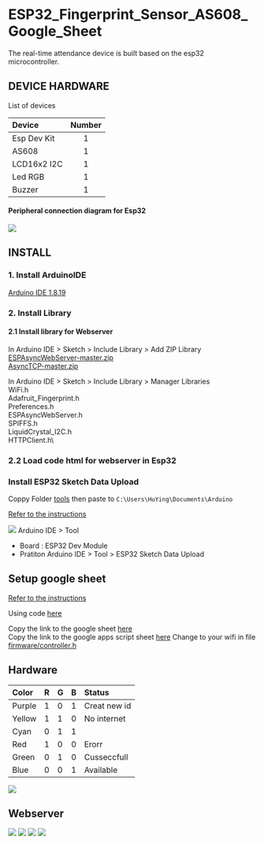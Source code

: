 # ESP32_Fingerprint_Sensor_AS608_Google_Sheet
The real-time attendance device is built based on the esp32 microcontroller.

## DEVICE HARDWARE
List of devices

|Device|Number|
|:---------------|:-------:|
|Esp Dev Kit|1|
|AS608|1|
|LCD16x2 I2C|1|
|Led RGB|1|
|Buzzer|1|


#### Peripheral connection diagram for Esp32

![](image/image.png)

## INSTALL
### 1. Install ArduinoIDE
[Arduino IDE 1.8.19](lib/arduino-1.8.19-windows.exe)

### 2. Install Library
#### 2.1 Install library for Webserver

In Arduino IDE > Sketch > Include Library > Add ZIP Library\
[ESPAsyncWebServer-master.zip](lib/ESPAsyncWebServer-master.zip)\
[AsyncTCP-master.zip](lib/AsyncTCP-master.zip)

In Arduino IDE > Sketch > Include Library > Manager Libraries\
WiFi.h\
Adafruit_Fingerprint.h\
Preferences.h\
ESPAsyncWebServer.h\
SPIFFS.h\
LiquidCrystal_I2C.h\
HTTPClient.h\

### 2.2 Load code html for webserver in Esp32
### Install ESP32 Sketch Data Upload

Coppy Folder [tools](lib/tools) then paste to `C:\Users\HuYing\Documents\Arduino`

[Refer to the instructions](https://randomnerdtutorials.com/install-esp32-filesystem-uploader-arduino-ide/)

![](image/image1.png)
Arduino IDE > Tool
- Board : ESP32 Dev Module
- Pratiton
Arduino IDE > Tool > ESP32 Sketch Data Upload

## Setup google sheet
[Refer to the instructions](https://iotdesignpro.com/articles/esp32-data-logging-to-google-sheets-with-google-scripts)

Using code [here](sheet_scrip.js)

Copy the link to the google sheet [here](firmware/controller.h#L16)\
Copy the link to the google apps script sheet [here](firmware/controller.h#L17)
Change to your wifi in file [firmware/controller.h](firmware/controller.h#L14-15)

## Hardware
|Color|R|G|B|Status
|:-----|:--|:--|:--|:------------|
|Purple|1|0|1|Creat new id|
|Yellow|1|1|0|No internet|
|Cyan|0|1|1||
|Red|1|0|0|Erorr|
|Green|0|1|0|Cusseccfull|
|Blue|0|0|1|Available|

![](image/image2.png)

## Webserver
![](image/image_login.png)
![](image/image_home.png)
![](image/image_add.png)
![](image/image_setting.png)
